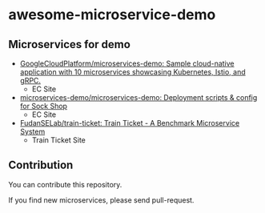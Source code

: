 # awesome-microservice-demo

## Microservices for demo

- [GoogleCloudPlatform/microservices-demo: Sample cloud-native application with 10 microservices showcasing Kubernetes, Istio, and gRPC.](https://github.com/GoogleCloudPlatform/microservices-demo)
  - EC Site
- [microservices-demo/microservices-demo: Deployment scripts & config for Sock Shop](https://github.com/microservices-demo/microservices-demo)
  - EC Site
- [FudanSELab/train-ticket: Train Ticket - A Benchmark Microservice System](https://github.com/FudanSELab/train-ticket)
  - Train Ticket Site

## Contribution

You can contribute this repository. 

If you find new microservices, please send pull-request.

